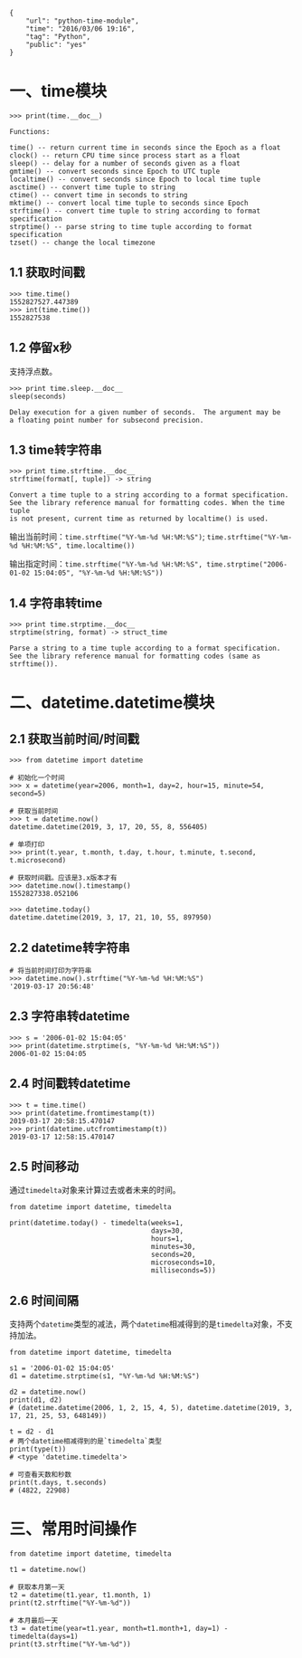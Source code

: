 ```
{
    "url": "python-time-module",
    "time": "2016/03/06 19:16",
    "tag": "Python",
    "public": "yes"
}
```

# 一、time模块
```
>>> print(time.__doc__)

Functions:

time() -- return current time in seconds since the Epoch as a float
clock() -- return CPU time since process start as a float
sleep() -- delay for a number of seconds given as a float
gmtime() -- convert seconds since Epoch to UTC tuple
localtime() -- convert seconds since Epoch to local time tuple
asctime() -- convert time tuple to string
ctime() -- convert time in seconds to string
mktime() -- convert local time tuple to seconds since Epoch
strftime() -- convert time tuple to string according to format specification
strptime() -- parse string to time tuple according to format specification
tzset() -- change the local timezone
```

## 1.1 获取时间戳

```
>>> time.time()
1552827527.447389
>>> int(time.time())
1552827538
```

## 1.2 停留x秒

支持浮点数。

```
>>> print time.sleep.__doc__
sleep(seconds)

Delay execution for a given number of seconds.  The argument may be
a floating point number for subsecond precision.
```

## 1.3 time转字符串

```
>>> print time.strftime.__doc__
strftime(format[, tuple]) -> string

Convert a time tuple to a string according to a format specification.
See the library reference manual for formatting codes. When the time tuple
is not present, current time as returned by localtime() is used.
```

输出当前时间：`time.strftime("%Y-%m-%d %H:%M:%S")`; `time.strftime("%Y-%m-%d %H:%M:%S", time.localtime())`

输出指定时间：`time.strftime("%Y-%m-%d %H:%M:%S", time.strptime("2006-01-02 15:04:05", "%Y-%m-%d %H:%M:%S"))`

## 1.4 字符串转time

```
>>> print time.strptime.__doc__
strptime(string, format) -> struct_time

Parse a string to a time tuple according to a format specification.
See the library reference manual for formatting codes (same as strftime()).
```

# 二、datetime.datetime模块

## 2.1 获取当前时间/时间戳

```
>>> from datetime import datetime

# 初始化一个时间
>>> x = datetime(year=2006, month=1, day=2, hour=15, minute=54, second=5)

# 获取当前时间
>>> t = datetime.now()
datetime.datetime(2019, 3, 17, 20, 55, 8, 556405)

# 单项打印
>>> print(t.year, t.month, t.day, t.hour, t.minute, t.second, t.microsecond)

# 获取时间戳。应该是3.x版本才有
>>> datetime.now().timestamp()
1552827338.052106

>>> datetime.today()
datetime.datetime(2019, 3, 17, 21, 10, 55, 897950)
```

## 2.2 datetime转字符串

```
# 将当前时间打印为字符串
>>> datetime.now().strftime("%Y-%m-%d %H:%M:%S")
'2019-03-17 20:56:48'
```

## 2.3 字符串转datetime

```
>>> s = '2006-01-02 15:04:05'
>>> print(datetime.strptime(s, "%Y-%m-%d %H:%M:%S"))
2006-01-02 15:04:05
```

## 2.4 时间戳转datetime

```
>>> t = time.time()
>>> print(datetime.fromtimestamp(t))
2019-03-17 20:58:15.470147
>>> print(datetime.utcfromtimestamp(t))
2019-03-17 12:58:15.470147
```

## 2.5 时间移动

通过`timedelta`对象来计算过去或者未来的时间。

```
from datetime import datetime, timedelta

print(datetime.today() - timedelta(weeks=1,
                                   days=30,
                                   hours=1,
                                   minutes=30,
                                   seconds=20,
                                   microseconds=10,
                                   milliseconds=5))
```
## 2.6 时间间隔

支持两个`datetime`类型的减法，两个`datetime`相减得到的是`timedelta`对象，不支持加法。

```
from datetime import datetime, timedelta

s1 = '2006-01-02 15:04:05'
d1 = datetime.strptime(s1, "%Y-%m-%d %H:%M:%S")

d2 = datetime.now()
print(d1, d2)
# (datetime.datetime(2006, 1, 2, 15, 4, 5), datetime.datetime(2019, 3, 17, 21, 25, 53, 648149))

t = d2 - d1
# 两个datetime相减得到的是`timedelta`类型
print(type(t))
# <type 'datetime.timedelta'>

# 可查看天数和秒数
print(t.days, t.seconds)
# (4822, 22908)
```

# 三、常用时间操作

```
from datetime import datetime, timedelta

t1 = datetime.now()

# 获取本月第一天
t2 = datetime(t1.year, t1.month, 1)
print(t2.strftime("%Y-%m-%d"))

# 本月最后一天
t3 = datetime(year=t1.year, month=t1.month+1, day=1) - timedelta(days=1)
print(t3.strftime("%Y-%m-%d"))
```
